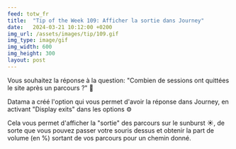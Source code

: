 ```yaml
---
feed: totw_fr
title:  "Tip of the Week 109: Afficher la sortie dans Journey"
date:   2024-03-21 10:12:00 +0200
img_url: /assets/images/tip/109.gif
img_type: image/gif
img_width: 600
img_height: 300
layout: post
---
```



Vous souhaitez la réponse à la question: "Combien de sessions ont quittées le site après un parcours ?" 🤔  

Datama a créé l'option qui vous permet d'avoir la réponse dans Journey, en activant "Display exits" dans les options ⚙️  

Cela vous permet d'afficher la "sortie" des parcours sur le sunburst ☀️, de sorte que vous pouvez passer votre souris dessus et obtenir la part de volume (en %) sortant de vos parcours pour un chemin donné.
